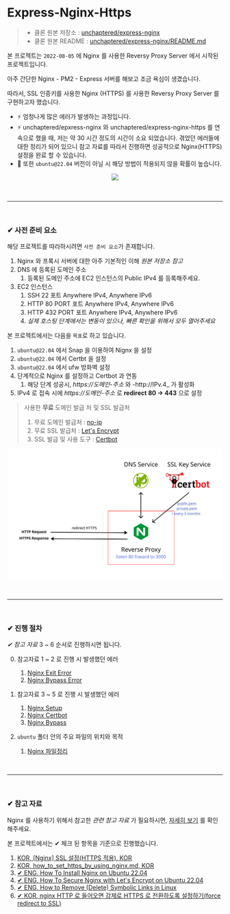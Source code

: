# Express-Nginx-Https

> - 클론 원본 저장소 : [unchaptered/express-nginx](https://github.com/unchaptered/express-nginx)
> - 클론 원본 README : [unchaptered/express-nginx/README.md](./origin/README.md)

본 프로젝트는 `2022-08-05` 에 Nginx 를 사용한 Reversy Proxy Server 에서 시작된 프로젝트입니다.

아주 간단한 Nginx - PM2 - Express 서버를 해보고 조금 욕심이 생겼습니다.

따라서, SSL 인증키를 사용한 Nginx (HTTPS) 를 사용한 Reversy Proxy Server 를 구현하고자 했습니다.

- ⚡ 엄청나게 많은 에러가 발생하는 과정입니다.
- ⚡ unchaptered/epxress-nginx 와 unchaptered/express-nginx-https 를 연속으로 했을 때, 저는 약 30 시간 정도의 시간이 소요 되었습니다. 겪었던 에러들에 대한 정리가 되어 있으니 참고 자료를 따라서 진행하면 성공적으로 Nginx(HTTPS) 설정을 완료 할 수 있습니다.
- 🤔 또한 `ubuntu@22.04` 버전이 아닐 시 해당 방법이 적용되지 않을 확률이 높습니다.

<p align="center"><image src="./Logic.png" style="width: 600px"/></p>

<br>
<hr>
<br>

### ✔ 사전 준비 요소

해당 프로젝트를 따라하시려면 `사전 준비 요소`가 존재합니다.

1. Nginx 와 프록시 서버에 대한 아주 기본적인 이해 _원본 저장소 참고_
2. DNS 에 등록된 도메인 주소
    1. 등록된 도메인 주소에 EC2 인스턴스의 Public IPv4 를 등록해주세요.
3. EC2 인스턴스
    1. SSH 22 포트 Anywhere IPv4, Anywhere IPv6
    2. HTTP 80 PORT 포트 Anywhere IPv4, Anywhere IPv6
    3. HTTP 432 PORT 포트 Anywhere IPv4, Anywhere IPv6
    4. _실제 호스팅 단계에서는 변동이 있으나, 빠른 확인을 위해서 모두 열어주세요_

본 프로젝트에서는 다음을 `목표`로 하고 있습니다.

1. `ubuntu@22.04` 에서 Snap 을 이용하여 Nignx 을 설정
2. `ubuntu@22.04` 에서 Certbt 을 설정
3. `ubuntu@22.04` 에서 ufw 방화벽 설정
4. 단계적으로 Nginx 를 설정하고 Certbot 과 연동
    1. 해당 단계 성공시, _https://도메인-주소_ 와 -http://IPv.4_ 가 활성화
5. IPv4 로 접속 시에 _https://도메인-주소_ 로 **redirect 80 -> 443** 으로 설정

> 사용한 **무료** 도메인 발급 처 및 SSL 발급처
>
> 1. 무료 도메인 발급처 : [no-ip](https://www.noip.com/login?ref_url=console)
> 2. 무료 SSL 발급처 : [Let's Encrypt](https://letsencrypt.org/ko/)
> 3. SSL 발급 및 사용 도구 : [Certbot](https://certbot.eff.org/)

<p align="center"><img src="./Logic.png" style="width:600px;"></p>

<br>
<hr>
<br>

### ✔ 진행 절차

_✔ 참고 자료_ 3 ~ 6 순서로 진행하시면 됩니다.

0. 참고자료 1 ~ 2 로 진행 시 발생했던 에러
    1. [Nginx Exit Error ](./error/1.nginx.exit.error.md)
    2. [Nginx Bypass Error](./error/2.nginx.bypass.error.md)

1. 참고자료 3 ~ 5 로 진행 시 발생했던 에러
    1. [Nginx Setup](./error/3.nginx.setup.md)
    2. [Nginx Certbot](./error/4.nginx.curtbot.md)
    3. [Nginx Bypass](./error/5.nginx.bypass.md)

2. `ubuntu` 폴더 안의 주요 파일의 위치와 목적
    1. [Nginx 파일정리](./docs/nginx%20%ED%8C%8C%EC%9D%BC%EC%A0%95%EB%A6%AC.md)

<br>
<hr>
<br>

### ✔ 참고 자료

Nginx 를 사용하기 위해서 참고한 _관련 참고 자료_ 가 필요하시면, [자세히 보기](./origin/README.md) 를 확인해주세요.

본 프로젝트에서는 ✔ 체크 된 항목을 기준으로 진행했습니다.

1. [KOR, [Nginx] SSL 설정(HTTPS 적용), KOR](https://narup.tistory.com/240#--%--nginx-conf)
2. [KOR, how_to_set_https_by_using_nginx.md, KOR](https://gist.github.com/woorim960/dda0bc85599f61a025bb8ac471dfaf7a)
3. [✔ ENG, How To Install Nginx on Ubuntu 22.04](https://www.digitalocean.com/community/tutorials/how-to-install-nginx-on-ubuntu-22-04#step-5-%E2%80%93-setting-up-server-blocks-(recommended))
4. [✔ ENG, How To Secure Nginx with Let's Encrypt on Ubuntu 22.04](https://www.digitalocean.com/community/tutorials/how-to-secure-nginx-with-let-s-encrypt-on-ubuntu-22-04)
5. [✔ ENG, How to Remove (Delete) Symbolic Links in Linux](https://linuxize.com/post/how-to-remove-symbolic-links-in-linux/#:~:text=To%20remove%20a%20symbolic%20link,the%20symlink%20as%20an%20argument.)
6. [✔ KOR, nginx HTTP 로 들어오면 강제로 HTTPS 로 전환하도록 설정하기(force redirect to SSL)](https://www.lesstif.com/system-admin/nginx-http-https-force-redirect-to-ssl-113344694.html)
